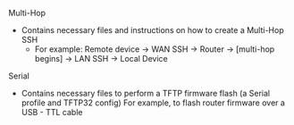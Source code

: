 Multi-Hop
  - Contains necessary files and instructions on how to create a Multi-Hop SSH
    - For example: Remote device -> WAN SSH -> Router -> [multi-hop begins] -> LAN SSH -> Local Device
    
Serial
  - Contains necessary files to perform a TFTP firmware flash (a Serial profile and TFTP32 config)
    For example, to flash router firmware over a USB - TTL cable
